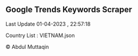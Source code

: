 

## Google Trends Keywords Scraper 
 
Last Update 01-04-2023 , 22:57:18

Country List :
VIETNAM.json



© Abdul Muttaqin 
